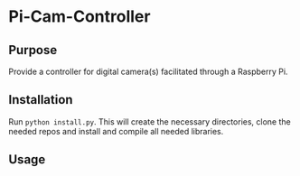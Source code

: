 # Pi-Cam-Controller

## Purpose

Provide a controller for digital camera(s) facilitated through a Raspberry Pi.

## Installation

Run `python install.py`. This will create the necessary directories, clone the needed repos and install and compile all needed libraries.

## Usage